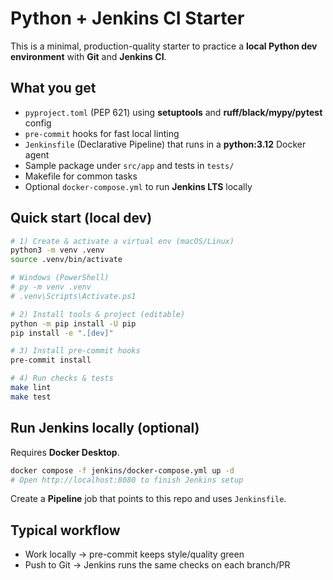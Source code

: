# Python + Jenkins CI Starter

This is a minimal, production-quality starter to practice a **local Python dev environment** with **Git** and **Jenkins CI**.

## What you get
- `pyproject.toml` (PEP 621) using **setuptools** and **ruff/black/mypy/pytest** config
- `pre-commit` hooks for fast local linting
- `Jenkinsfile` (Declarative Pipeline) that runs in a **python:3.12** Docker agent
- Sample package under `src/app` and tests in `tests/`
- Makefile for common tasks
- Optional `docker-compose.yml` to run **Jenkins LTS** locally

## Quick start (local dev)

```bash
# 1) Create & activate a virtual env (macOS/Linux)
python3 -m venv .venv
source .venv/bin/activate

# Windows (PowerShell)
# py -m venv .venv
# .venv\Scripts\Activate.ps1

# 2) Install tools & project (editable)
python -m pip install -U pip
pip install -e ".[dev]"

# 3) Install pre-commit hooks
pre-commit install

# 4) Run checks & tests
make lint
make test
```

## Run Jenkins locally (optional)
Requires **Docker Desktop**.
```bash
docker compose -f jenkins/docker-compose.yml up -d
# Open http://localhost:8080 to finish Jenkins setup
```
Create a **Pipeline** job that points to this repo and uses `Jenkinsfile`.

## Typical workflow
- Work locally → pre-commit keeps style/quality green
- Push to Git → Jenkins runs the same checks on each branch/PR
